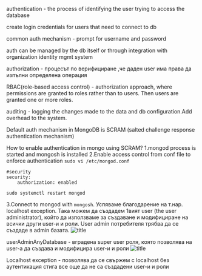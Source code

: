 authentication - the process of identifying the user trying to access the database

create login credentials for users that need to connect to db

common auth mechanism - prompt for username and password

auth can be managed by the db itself or through integration with organization identity mgmt system

authorization - процесът по верифициране ,че даден user има права да изпълни определена операция

RBAC(role-based access control) - authorization approach, where permissions are granted to roles rather than to users.
Then users are granted one or more roles.

auditing - logging the changes made to the data and db configuration.Add overhead to the system.

Default auth mechanism in MongoDB is SCRAM (salted challenge response authentication mechanism)

How to enable authentication in mongo using SCRAM?
1.mongod process is started and mongosh is installed
2.Enable access control from conf file to enforce authentication
```sudo vi /etc/mongod.conf```

    #security
    security:
        authorization: enabled

```sudo systemctl restart mongod```

3.Connect to mongod with ```mongosh```. Успяваме благодарение на т.нар. localhost exception.
Така можем да създадем 1вият user (the user administrator), който да използваме за създаване и модифициране на всички други user-и и роли.
User admin потребителя трябва да се създаде в admin базата.
![title](./resources/createUserAdminUser.png)

userAdminAnyDatabase - вградена super user роля, която позволява на user-a да създава и модифицира user-и и роли
![title](./resources/logInWithUser.png)

Localhost exception - позволява да се свържем с localhost без аутентикация стига все още да не са създадени user-и и роли

